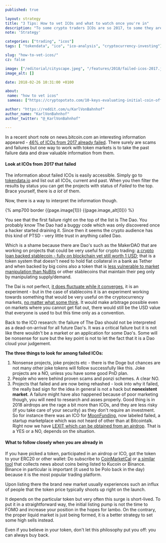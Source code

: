 ```yaml
---
published: true

layout: strategy
title: "3 Tips: How to vet ICOs and what to watch once you're in"
description: "To some crypto traders ICOs are so 2017, to some they are a great concept democratizing finance. There are scams and failures but one way to work with token markets is to take the past failure data and draw valuable information from them."
note: 'Strategy'

categories: ["trading", "icos"]
tags: [ "tokendata", "ico", "ico-analysis", "cryptocurrency-investing"]

slug: "how-to-vet-icos/"
cz: false

image: ["/editorial/cityscape.jpeg", "/features/2018/failed-icos-2017.jpg"]
image_alt: []

date: 2018-02-26 10:31:00 +0100

about:
 name: "how to vet icos"
 sameas: ["https://cryptopotato.com/10-keys-evaluating-initial-coin-offering-ico-investments/"]

author: "https://reddit.com/u/KarlVonBahnhof"
author_name: "KarlVonBahnhof"
author_twitter: "@_KarlVonBahnhof"

---
```


In a recent short note on news.bitcoin.com an interesting information appeared - [46% of ICOs from 2017 already failed](https://news.bitcoin.com/46-last-years-icos-failed-already/). There surely are scams and failures but one way to work with token markets is to take the past failure data and draw valuable information from them.


#### Look at ICOs from 2017 that failed


The information about failed ICOs is easily accessible. Simply go to [tokendata.io](https://www.tokendata.io) and list out all ICOs, current and past. When you then filter the results by status you can get the projects with status of *Failed* to the top. Brace yourself, there is *a lot* of them.

Now, there is a way to interpret the information though.

<div>
  {% amp700 border {{page.image[1]}} {{page.image_alt[0]}} %}
</div>

You see that the first failure right on the top of the list is The Dao. You probably know The Dao had a buggy code which was only discovered once a hacker started draining it. Since then it seems the crypto audience has this kind of PTSD - very little trust in anything called Dao.

Which is a shame because there are Dao's such as the MakerDAO that are working on projects that could be very useful for crypto trading: [a crypto loan backed stablecoin - fully on blockchain yet still worth 1 USD](/dai-stablecoin); that is a token system that doesn't need to hold fiat collateral in a bank as Tether and when backed by big coins also a token that is [less vulnerable to market manipulation than NuBits](http://jpkoning.blogspot.com/2016/08/end-of-stablecoin.html) or other stablecoins that maintain their peg only by manipulating supply/demand.

The Dai is not perfect, [it does fluctuate while it converges](https://coinmarketcap.com/currencies/dai/), it is an experiment - but in the case of stablecoins it is an experiment working towards something that would be very useful on the cryptocurrency markets, [no matter what some think](https://prestonbyrne.com/2018/01/11/epicaricacy/). It would make arbitrage possible even on markets where you cannot get fiat out, there would still be the USD value that everyone is used to but this time only as a convention.

Back to the ICO research: the failure of The Dao should not be interpreted as a dead-on-arrival for all future Dao's. It was a critical failure but it is not like there wouldn't be a market or an application for some Dao's. Some will be nonsense for sure but the key point is not to let the fact that it is a Dao cloud your judgement.

**The three things to look for among failed ICOs:**

1. Nonsense projects, joke projects etc - there is the Doge but chances are not many other joke tokens will follow successfully like this. Joke projects are a NO, unless you have some good PnD plan.
2. People who were behind proven scams and ponzi schemes. A clear NO.
3. Projects that failed and are now being rehashed - look into why it failed, the really bad sign for the idea in general is not a hack but **nonexistent market**. A failure might have also happened because of poor marketing though, you will need to research and asses properly. Good thing is in 2018 airdrops are the rage a bit more than ICOs, and they are less risky (if you take care of your security) as they don't require an investment. So for instance there was an ICO for [MoonFunding](https://moonfunding.com), now labeled failed, a startup marketplace which was not heard of other than at Bitcointalk. Right now we have [LEXIT which can be obtained from an airdrop](/airdrops/). That is a YES or a NO, depends on the situation.

#### What to follow closely when you are already in

If you have picked a token, participated in an airdrop or ICO, got the token to your ERC20 or other wallet: Do subscribe to [CoinMarketCal](https://coinmarketcal.com) or [a similar tool](/tools/) that collects news about coins being listed to Kucoin or Binance. Binance in particular is important (it used to be Polo back in the day) because it is the most popular trading platform.

Upon listing there the brand new market usually experiences such an influx of people that the token price typically shoots up right on the launch.

It depends on the particular token but very often this surge is short-lived. To put it in a straightforward way, the initial listing pump is not the time to FOMO and increase your position in the hopes for lambo. On the contrary, the proper liquid market is just being formed, it is a better strategy to set some high sells instead.

Even if you believe in your token, don't let this philosophy put you off: you can always buy back.
